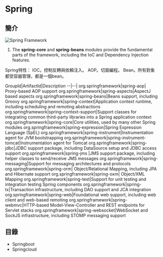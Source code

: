 # Spring

## 簡介



![Spring Framework](http://docs.spring.io/spring/docs/5.0.0.BUILD-SNAPSHOT/spring-framework-reference/images/spring-overview.png.pagespeed.ce.XVe1noRCMt.png)

1. The **spring-core** and **spring-beans** modules provide the fundamental parts of the framework, including the IoC and Dependency Injection features. 

Spring特性：
IOC。控制反轉與依賴注入。
AOP。切面編程。
Bean。所有對象都受容器管理，都是一個bean。

GroupId|ArtifactId|Description
--|--|
org.springframework|spring-aop|	Proxy-based AOP support
org.springframework|spring-aspects|AspectJ based aspects
org.springframework|spring-beans|Beans support, including Groovy
org.springframework|spring-context|Application context runtime, including scheduling and remoting abstractions
org.springframework|spring-context-support|Support classes for integrating common third-party libraries into a Spring application context
org.springframework|spring-core|Core utilities, used by many other Spring modules
org.springframework|spring-expression|Spring Expression Language (SpEL)
org.springframework|spring-instrument|Instrumentation agent for JVM bootstrapping
org.springframework|spring-instrument-tomcat|Instrumentation agent for Tomcat
org.springframework|spring-jdbc|JDBC support package, including DataSource setup and JDBC access support
org.springframework|spring-jms	|JMS support package, including helper classes to send/receive JMS messages
org.springframework|spring-messaging|Support for messaging architectures and protocols
org.springframework|spring-orm|	Object/Relational Mapping, including JPA and Hibernate support
org.springframework|spring-oxm|	Object/XML Mapping
org.springframework|spring-test|Support for unit testing and integration testing Spring components
org.springframework|spring-tx|Transaction infrastructure, including DAO support and JCA integration
org.springframework|spring-web|Foundational web support, including web client and web-based remoting
org.springframework|spring-webmvc|HTTP-based Model-View-Controller and REST endpoints for Servlet stacks
org.springframework|spring-websocket|WebSocket and SockJS infrastructure, including STOMP messaging support


## 目錄
- Springboot
- Springcloud